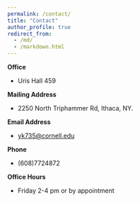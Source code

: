 ```yaml
---
permalink: /contact/
title: "Contact"
author_profile: true
redirect_from: 
  - /md/
  - /markdown.html
---
```


**Office**<br />
  * Uris Hall 459


**Mailing Address**<br />
  * 2250 North Triphammer Rd, Ithaca, NY.


**Email Address**<br />
  * yk735@cornell.edu

**Phone**<br />
  * (608)7724872

**Office Hours**<br />
  * Friday 2-4 pm or by appointment

